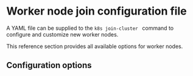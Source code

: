# Worker node join configuration file

A YAML file can be supplied to the `k8s join-cluster ` command to configure and
customize new worker nodes.

This reference section provides all available options for worker nodes.

## Configuration options

```{include} /_parts/worker_join_config.md
```

